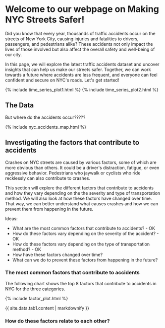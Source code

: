 <script src="https://cdn.jsdelivr.net/npm/marked/marked.min.js"></script>


# Welcome to our webpage on Making NYC Streets Safer!

Did you know that every year, thousands of traffic accidents occur on the streets of New York City, causing injuries and fatalities to drivers, passengers, and pedestrians alike? These accidents not only impact the lives of those involved but also affect the overall safety and well-being of our city.

In this page, we will explore the latest traffic accidents dataset and uncover insights that can help us make our streets safer. Together, we can work towards a future where accidents are less frequent, and everyone can feel confident and secure on NYC's roads. Let's get started!

{% include time_series_plot1.html %}
{% include time_series_plot2.html %}




## The Data

But where do the accidents occur?????

{% include nyc_accidents_map.html %}




## Investigating the factors that contribute to accidents

Crashes on NYC streets are caused by various factors, some of which are more obvious than others. It could be a driver's distraction, fatigue, or even aggressive behavior. Pedestrians who jaywalk or cyclists who ride recklessly can also contribute to crashes.

This section will explore the different factors that contribute to accidents and how they vary depending on the the severity and type of transportation method. We will also look at how these factors have changed over time. That way, we can better understand what causes crashes and how we can prevent them from happening in the future.


Ideas:
- What are the most common factors that contribute to accidents? - OK
- How do these factors vary depending on the severity of the accident? - OK
- How do these factors vary depending on the type of transportation method? - OK
- How have these factors changed over time?
- What can we do to prevent these factors from happening in the future?

### The most common factors that contribute to accidents

The following chart shows the top 8 factors that contribute to accidents in NYC for the three categories.

{% include factor_plot.html %}

<div id="tab-content">
  <!-- Content for the tabs will be added here -->
  {{ site.data.tab1.content | markdownify }}
</div>





### How do these factors relate to each other?
